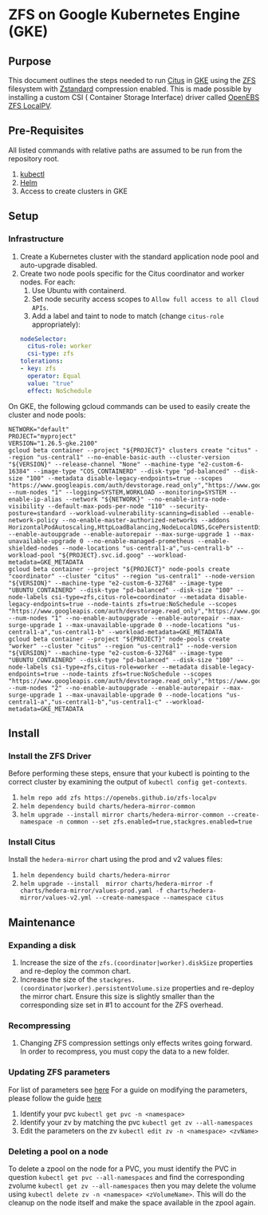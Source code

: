 # ZFS on Google Kubernetes Engine (GKE)

## Purpose

This document outlines the steps needed to run [Citus](https://www.citusdata.com/)
in [GKE](https://cloud.google.com/kubernetes-engine) using the [ZFS](https://en.wikipedia.org/wiki/ZFS) filesystem with
[Zstandard](https://github.com/facebook/zstd) compression enabled. This is made possible by installing a custom CSI (
Container Storage Interface) driver called [OpenEBS ZFS LocalPV](https://openebs.github.io/zfs-localpv/).

## Pre-Requisites

All listed commands with relative paths are assumed to be run from the repository root.

1. [kubectl](https://kubernetes.io/docs/reference/kubectl)
2. [Helm](https://helm.sh/)
3. Access to create clusters in GKE

## Setup

### Infrastructure

1. Create a Kubernetes cluster with the standard application node pool and auto-upgrade disabled.
2. Create two node pools specific for the Citus coordinator and worker nodes. For each:
    1. Use Ubuntu with containerd.
    2. Set node security access scopes to `Allow full access to all Cloud APIs`.
    3. Add a label and taint to node to match (change `citus-role` appropriately):
    ```yaml
    nodeSelector:
      citus-role: worker
      csi-type: zfs
    tolerations:
    - key: zfs
      operator: Equal
      value: "true"
      effect: NoSchedule
    ```

On GKE, the following gcloud commands can be used to easily create the cluster and node pools:

```shell
NETWORK="default"
PROJECT="myproject"
VERSION="1.26.5-gke.2100"
gcloud beta container --project "${PROJECT}" clusters create "citus" --region "us-central1" --no-enable-basic-auth --cluster-version "${VERSION}" --release-channel "None" --machine-type "e2-custom-6-16384" --image-type "COS_CONTAINERD" --disk-type "pd-balanced" --disk-size "100" --metadata disable-legacy-endpoints=true --scopes "https://www.googleapis.com/auth/devstorage.read_only","https://www.googleapis.com/auth/logging.write","https://www.googleapis.com/auth/monitoring","https://www.googleapis.com/auth/servicecontrol","https://www.googleapis.com/auth/service.management.readonly","https://www.googleapis.com/auth/trace.append" --num-nodes "1" --logging=SYSTEM,WORKLOAD --monitoring=SYSTEM --enable-ip-alias --network "${NETWORK}" --no-enable-intra-node-visibility --default-max-pods-per-node "110" --security-posture=standard --workload-vulnerability-scanning=disabled --enable-network-policy --no-enable-master-authorized-networks --addons HorizontalPodAutoscaling,HttpLoadBalancing,NodeLocalDNS,GcePersistentDiskCsiDriver --enable-autoupgrade --enable-autorepair --max-surge-upgrade 1 --max-unavailable-upgrade 0 --no-enable-managed-prometheus --enable-shielded-nodes --node-locations "us-central1-a","us-central1-b" --workload-pool "${PROJECT}.svc.id.goog" --workload-metadata=GKE_METADATA 
gcloud beta container --project "${PROJECT}" node-pools create "coordinator" --cluster "citus" --region "us-central1" --node-version "${VERSION}" --machine-type "e2-custom-6-32768" --image-type "UBUNTU_CONTAINERD" --disk-type "pd-balanced" --disk-size "100" --node-labels csi-type=zfs,citus-role=coordinator --metadata disable-legacy-endpoints=true --node-taints zfs=true:NoSchedule --scopes "https://www.googleapis.com/auth/devstorage.read_only","https://www.googleapis.com/auth/logging.write","https://www.googleapis.com/auth/monitoring","https://www.googleapis.com/auth/servicecontrol","https://www.googleapis.com/auth/service.management.readonly","https://www.googleapis.com/auth/trace.append" --num-nodes "1" --no-enable-autoupgrade --enable-autorepair --max-surge-upgrade 1 --max-unavailable-upgrade 0 --node-locations "us-central1-a","us-central1-b" --workload-metadata=GKE_METADATA
gcloud beta container --project "${PROJECT}" node-pools create "worker" --cluster "citus" --region "us-central1" --node-version "${VERSION}" --machine-type "e2-custom-6-32768" --image-type "UBUNTU_CONTAINERD" --disk-type "pd-balanced" --disk-size "100" --node-labels csi-type=zfs,citus-role=worker --metadata disable-legacy-endpoints=true --node-taints zfs=true:NoSchedule --scopes "https://www.googleapis.com/auth/devstorage.read_only","https://www.googleapis.com/auth/logging.write","https://www.googleapis.com/auth/monitoring","https://www.googleapis.com/auth/servicecontrol","https://www.googleapis.com/auth/service.management.readonly","https://www.googleapis.com/auth/trace.append" --num-nodes "2" --no-enable-autoupgrade --enable-autorepair --max-surge-upgrade 1 --max-unavailable-upgrade 0 --node-locations "us-central1-a","us-central1-b","us-central1-c" --workload-metadata=GKE_METADATA
```

## Install

### Install the ZFS Driver

Before performing these steps, ensure that your kubectl is pointing to the correct cluster by examining the output of
`kubectl config get-contexts`.

1. `helm repo add zfs https://openebs.github.io/zfs-localpv`
2. `helm dependency build charts/hedera-mirror-common`
3. `helm upgrade --install mirror charts/hedera-mirror-common --create-namespace -n common --set zfs.enabled=true,stackgres.enabled=true`

### Install Citus

Install the `hedera-mirror` chart using the prod and v2 values files:

1. `helm dependency build charts/hedera-mirror`
2. `helm upgrade --install  mirror charts/hedera-mirror -f charts/hedera-mirror/values-prod.yaml -f charts/hedera-mirror/values-v2.yml --create-namespace --namespace citus`

## Maintenance

### Expanding a disk

1. Increase the size of the `zfs.(coordinator|worker).diskSize` properties and re-deploy the common chart.
2. Increase the size of the `stackgres.(coordinator|worker).persistentVolume.size` properties and re-deploy the mirror
   chart. Ensure this size is slightly smaller than the corresponding size set in #1 to account for the ZFS overhead.

### Recompressing

1. Changing ZFS compression settings only effects writes going forward. In order to recompress, you must copy the data
   to a new folder.

### Updating ZFS parameters

For list of parameters see [here](https://github.com/openebs/zfs-localpv/blob/develop/docs/storageclasses.md)
For a guide on modifying the parameters, please follow the
guide [here](https://github.com/openebs/zfs-localpv#4-zfs-property-change)

1. Identify your pvc `kubectl get pvc -n <namespace>`
2. Identify your zv by matching the pvc `kubectl get zv --all-namespaces`
3. Edit the parameters on the zv `kubectl edit zv -n <namespace> <zvName>`

### Deleting a pool on a node

To delete a zpool on the node for a PVC, you must identify the PVC in question `kubectl get pvc --all-namespaces` and
find the corresponding zvolume `kubectl get zv --all-namespaces` then you may delete the volume
using `kubectl delete zv -n <namespace> <zVolumeName>`. This will do the cleanup on the node itself and make the space
available in the zpool again.

